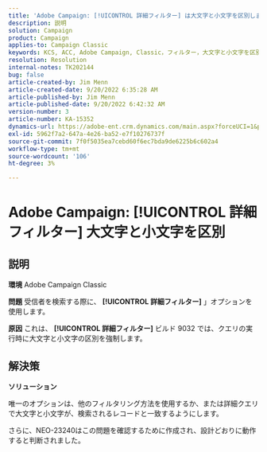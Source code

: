 ```yaml
---
title: 'Adobe Campaign: [!UICONTROL 詳細フィルター] は大文字と小文字を区別します'''
description: 説明
solution: Campaign
product: Campaign
applies-to: Campaign Classic
keywords: KCS, ACC, Adobe Campaign, Classic，フィルター，大文字と小文字を区別，大文字と小文字を区別， NEO-23240
resolution: Resolution
internal-notes: TK202144
bug: false
article-created-by: Jim Menn
article-created-date: 9/20/2022 6:35:28 AM
article-published-by: Jim Menn
article-published-date: 9/20/2022 6:42:32 AM
version-number: 3
article-number: KA-15352
dynamics-url: https://adobe-ent.crm.dynamics.com/main.aspx?forceUCI=1&pagetype=entityrecord&etn=knowledgearticle&id=83173d65-ae38-ed11-9db1-0022480866ad
exl-id: 5962f7a2-647a-4e26-ba52-e7f10276737f
source-git-commit: 7f0f5035ea7cebd60f6ec7bda9de6225b6c602a4
workflow-type: tm+mt
source-wordcount: '106'
ht-degree: 3%

---
```


# Adobe Campaign: [!UICONTROL 詳細フィルター] 大文字と小文字を区別

## 説明


<b>環境</b>
Adobe Campaign Classic

<b>問題</b>
受信者を検索する際に、 <b>[!UICONTROL 詳細フィルター]</b> 」オプションを使用します。

<b>原因</b>
これは、 <b>[!UICONTROL 詳細フィルター]</b> ビルド 9032 では、クエリの実行時に大文字と小文字の区別を強制します。


## 解決策


<b>ソリューション</b>

唯一のオプションは、他のフィルタリング方法を使用するか、または詳細クエリで大文字と小文字が、検索されるレコードと一致するようにします。

さらに、NEO-23240はこの問題を確認するために作成され、設計どおりに動作すると判断されました。
